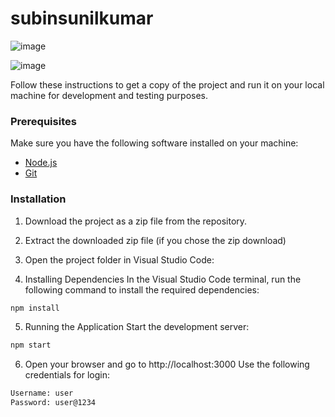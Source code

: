 # subinsunilkumar
![image](https://github.com/subinsunilkumar/subinsunilkumarcodingtestfincraft/assets/48793401/a49ca5bc-bee4-4e6c-9988-af92d46d4f7d)

![image](https://github.com/subinsunilkumar/subinsunilkumarcodingtestfincraft/assets/48793401/025eddc0-c61a-4cdf-b724-e2a42a98fb73)


Follow these instructions to get a copy of the project and run it on your local machine for development and testing purposes.

### Prerequisites

Make sure you have the following software installed on your machine:

- [Node.js](https://nodejs.org/)
- [Git](https://git-scm.com/)

### Installation

1. Download the project as a zip file from the repository.

2. Extract the downloaded zip file (if you chose the zip download)
3. Open the project folder in Visual Studio Code:

4. Installing Dependencies
In the Visual Studio Code terminal, run the following command to install the required dependencies:
 ```bash
npm install
```

5. Running the Application
Start the development server:
 ```bash
npm start
```

6. Open your browser and go to http://localhost:3000
Use the following credentials for login:
```bash
Username: user
Password: user@1234
```
 

